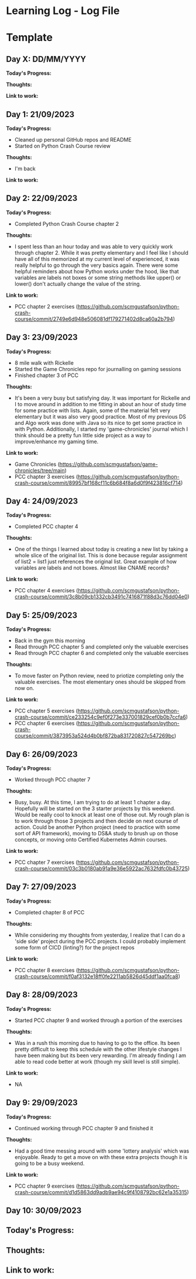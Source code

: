 # Learning Log - Log File

# Template
## Day X: DD/MM/YYYY

**Today's Progress:**

**Thoughts:**

**Link to work:**

## Day 1: 21/09/2023

**Today's Progress:**
- Cleaned up personal GitHub repos and README
- Started on Python Crash Course review

**Thoughts:**
- I'm back

**Link to work:**

## Day 2: 22/09/2023

**Today's Progress:**
- Completed Python Crash Course chapter 2

**Thoughts:**
- I spent less than an hour today and was able to very quickly work through chapter 2. While it was pretty elementary and I feel like I should have all of this memorized at my current level of experienced, it was really helpful to go through the very basics again. There were some helpful reminders about how Python works under the hood, like that variables are labels not boxes or some string methods like upper() or lower() don't actually change the value of the string.

**Link to work:**
- PCC chapter 2 exercises (https://github.com/scmgustafson/python-crash-course/commit/2749e6d948e506081df179271402d8ca60a2b794)

## Day 3: 23/09/2023

**Today's Progress:**
- 8 mile walk with Rickelle
- Started the Game Chronicles repo for journalling on gaming sessions
- Finished chapter 3 of PCC

**Thoughts:**
- It's been a very busy but satisfying day. It was important for Rickelle and I to move around in addition to me fitting in about an hour of study time for some practice with lists. Again, some of the material felt very elementary but it was also very good practice. Most of my previous DS and Algo work was done with Java so its nice to get some practice in with Python. Additionally, I started my 'game-chronicles' journal which I think should be a pretty fun little side project as a way to improve/enhance my gaming time.

**Link to work:**
- Game Chronicles (https://github.com/scmgustafson/game-chronicles/tree/main)
- PCC chapter 3 exercises (https://github.com/scmgustafson/python-crash-course/commit/89957bf168cf11c6b684f8a6d0f9f423816cf714)

## Day 4: 24/09/2023

**Today's Progress:**
- Completed PCC chapter 4

**Thoughts:**
- One of the things I learned about today is creating a new list by taking a whole slice of the original list. This is done because regular assignment of list2 = list1 just references the original list. Great example of how variables are labels and not boxes. Almost like CNAME records?

**Link to work:**
- PCC chapter 4 exercises (https://github.com/scmgustafson/python-crash-course/commit/3c8b09cb1332cb3491c7416871f88d3c76dd04e0)

## Day 5: 25/09/2023

**Today's Progress:**
- Back in the gym this morning
- Read through PCC chapter 5 and completed only the valuable exercises
- Read through PCC chapter 6 and completed only the valuable exercises

**Thoughts:**
- To move faster on Python review, need to priotize completing only the valuable exercises. The most elementary ones should be skipped from now on.

**Link to work:**
- PCC chapter 5 exercises (https://github.com/scmgustafson/python-crash-course/commit/ce233254c9ef0f273e337001829cef0b0b7ccfa6)
- PCC chapter 6 exercises (https://github.com/scmgustafson/python-crash-course/commit/3873953a524d4b0bf872ba831720827c547269bc)

## Day 6: 26/09/2023

**Today's Progress:**
- Worked through PCC chapter 7

**Thoughts:**
- Busy, busy. At this time, I am trying to do at least 1 chapter a day. Hopefully will be started on the 3 starter projects by this weekend. Would be really cool to knock at least one of those out. My rough plan is to work through those 3 projects and then decide on next course of action. Could be another Python project (need to practice with some sort of API framework), moving to DS&A study to brush up on those concepts, or moving onto Certified Kubernetes Admin courses.

**Link to work:**
- PCC chapter 7 exercises (https://github.com/scmgustafson/python-crash-course/commit/03c3b0180ab91a9e36e5922ac7632fdfc0b43725)

## Day 7: 27/09/2023

**Today's Progress:**
- Completed chapter 8 of PCC

**Thoughts:**
- While considering my thoughts from yesterday, I realize that I can do a 'side side' project during the PCC projects. I could probably implement some form of CICD (linting?) for the project repos

**Link to work:**
- PCC chapter 8 exercises (https://github.com/scmgustafson/python-crash-course/commit/f0af3132e18ff0fe2211ab5826d45ddf1aa0fca8)

## Day 8: 28/09/2023

**Today's Progress:**
- Started PCC chapter 9 and worked through a portion of the exercises

**Thoughts:**
- Was in a rush this morning due to having to go to the office. Its been pretty difficult to keep this schedule with the other lifestyle changes I have been making but its been very rewarding. I'm already finding I am able to read code better at work (though my skill level is still simple).

**Link to work:**
- NA

## Day 9: 29/09/2023

**Today's Progress:**
- Continued working through PCC chapter 9 and finished it

**Thoughts:**
- Had a good time messing around with some 'lottery analysis' which was enjoyable. Ready to get a move on with these extra projects though it is going to be a busy weekend.

**Link to work:**
- PCC chapter 9 exercises (https://github.com/scmgustafson/python-crash-course/commit/d1d5863dd9adb9ae94c9f4108792bc62e1a35315)

## Day 10: 30/09/2023

**Today's Progress:**
- 

**Thoughts:**
- 

**Link to work:**
- 